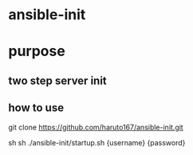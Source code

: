 # ansible-init

# purpose

## two step server init

## how to use

git clone https://github.com/haruto167/ansible-init.git

sh sh ./ansible-init/startup.sh {username} {password}
